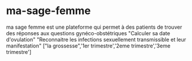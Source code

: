 # ma-sage-femme
ma sage femme est une plateforme qui permet à des patients de trouver des réponses aux questions gynéco-obstétriques
"Calculer sa date d'ovulation"
"Reconnaitre les infections sexuellement transmissible et leur manifestation"
["la grossesse",'1er trimestre','2eme trimestre','3eme trimestre']



